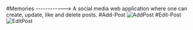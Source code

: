 #Memories
------------> A social media web application where one can create, update, like and delete posts.
#Add-Post
![AddPost](https://github.com/user-attachments/assets/7c460759-d454-4874-acce-9205930ccc15)
#Edit-Post
![EditPost](https://github.com/user-attachments/assets/a0b0282e-9e50-4d1d-9df7-53adeeec275d)
